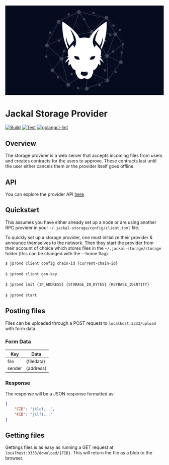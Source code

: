 ![Jackal Provider Cover](./assets/jklstorage.png)
# Jackal Storage Provider

[![Build](https://github.com/JackalLabs/canine-provider/actions/workflows/build.yml/badge.svg)](https://github.com/JackalLabs/canine-provider/actions/workflows/build.yml)
[![Test](https://github.com/JackalLabs/canine-provider/actions/workflows/test.yml/badge.svg)](https://github.com/JackalLabs/canine-provider/actions/workflows/test.yml)
[![golangci-lint](https://github.com/JackalLabs/canine-provider/actions/workflows/golangci.yml/badge.svg)](https://github.com/JackalLabs/canine-provider/actions/workflows/golangci.yml)

## Overview
The storage provider is a web server that accepts incoming files from users and creates contracts for the users to approve. These contracts last until the user either cancels them or the provider itself goes offline.

## API

You can explore the provider API [here](https://www.postman.com/navigation-pilot-71533452/workspace/jackal-storage-api)

## Quickstart
This assumes you have either already set up a node or are using another RPC provider in your `~/.jackal-storage/config/client.toml` file.

To quickly set up a storage provider, one must initialize their provider & announce themselves to the network. Then they start the provider from their account of choice which stores files in the `~/.jackal-storage/storage` folder (this can be changed with the --home flag).

```sh
$ jprovd client config chain-id {current-chain-id}

$ jprovd client gen-key

$ jprovd init {IP_ADDRESS} {STORAGE_IN_BYTES} {KEYBASE_IDENTITY}

$ jprovd start
```

## Posting files
Files can be uploaded through a POST request to `localhost:3333/upload` with form data.
### Form Data
| Key    | Data       |
|--------|------------|
| file   | {filedata} |
| sender | {address}  |

### Response
The response will be a JSON response formatted as:
```JSON
{
    "CID": "jklc1...",
    "FID": "jklf1..."
}
```

## Getting files
Gettings files is as easy as running a GET request at `localhost:3333/download/{FID}`. This will return the file as a blob to the browser.

